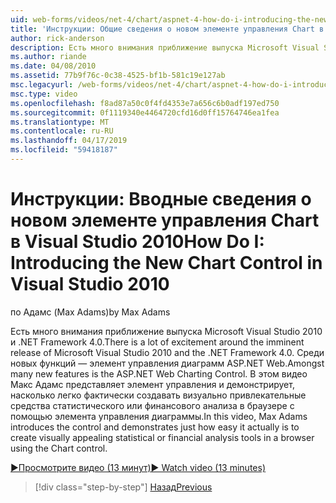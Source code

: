 ```yaml
---
uid: web-forms/videos/net-4/chart/aspnet-4-how-do-i-introducing-the-new-chart-control-in-visual-studio-2010
title: 'Инструкции: Общие сведения о новом элементе управления Chart в Visual Studio 2010 | Документация Майкрософт'
author: rick-anderson
description: Есть много внимания приближение выпуска Microsoft Visual Studio 2010 и .NET Framework 4.0. Среди новых функций является ASP.NET...
ms.author: riande
ms.date: 04/08/2010
ms.assetid: 77b9f76c-0c38-4525-bf1b-581c19e127ab
msc.legacyurl: /web-forms/videos/net-4/chart/aspnet-4-how-do-i-introducing-the-new-chart-control-in-visual-studio-2010
msc.type: video
ms.openlocfilehash: f8ad87a50c0f4fd4353e7a656c6b0adf197ed750
ms.sourcegitcommit: 0f1119340e4464720cfd16d0ff15764746ea1fea
ms.translationtype: MT
ms.contentlocale: ru-RU
ms.lasthandoff: 04/17/2019
ms.locfileid: "59418187"
---
```

# <a name="how-do-i-introducing-the-new-chart-control-in-visual-studio-2010"></a><span data-ttu-id="3e642-104">Инструкции: Вводные сведения о новом элементе управления Chart в Visual Studio 2010</span><span class="sxs-lookup"><span data-stu-id="3e642-104">How Do I: Introducing the New Chart Control in Visual Studio 2010</span></span>

<span data-ttu-id="3e642-105">по Адамс (Max Adams)</span><span class="sxs-lookup"><span data-stu-id="3e642-105">by Max Adams</span></span>

<span data-ttu-id="3e642-106">Есть много внимания приближение выпуска Microsoft Visual Studio 2010 и .NET Framework 4.0.</span><span class="sxs-lookup"><span data-stu-id="3e642-106">There is a lot of excitement around the imminent release of Microsoft Visual Studio 2010 and the .NET Framework 4.0.</span></span> <span data-ttu-id="3e642-107">Среди новых функций — элемент управления диаграмм ASP.NET Web.</span><span class="sxs-lookup"><span data-stu-id="3e642-107">Amongst many new features is the ASP.NET Web Charting Control.</span></span> <span data-ttu-id="3e642-108">В этом видео Макс Адамс представляет элемент управления и демонстрирует, насколько легко фактически создавать визуально привлекательные средства статистического или финансового анализа в браузере с помощью элемента управления диаграммы.</span><span class="sxs-lookup"><span data-stu-id="3e642-108">In this video, Max Adams introduces the control and demonstrates just how easy it actually is to create visually appealing statistical or financial analysis tools in a browser using the Chart control.</span></span>

[<span data-ttu-id="3e642-109">&#9654;Просмотрите видео (13 минут)</span><span class="sxs-lookup"><span data-stu-id="3e642-109">&#9654; Watch video (13 minutes)</span></span>](https://channel9.msdn.com/Blogs/ASP-NET-Site-Videos/aspnet-4-how-do-i-introducing-the-new-chart-control-in-visual-studio-2010)

> [!div class="step-by-step"]
> [<span data-ttu-id="3e642-110">Назад</span><span class="sxs-lookup"><span data-stu-id="3e642-110">Previous</span></span>](aspnet-4-quick-hit-chart-control.md)
